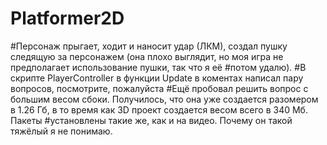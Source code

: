 # Platformer2D

#Персонаж прыгает, ходит и наносит удар (ЛКМ), создал пушку следящую за персонажем (она плохо выглядит, но моя игра не предполагает использование пушки, так что я её #потом удалю).
#В скрипте PlayerController в функции Update в коментах написал пару вопросов, посмотрите, пожалуйста
#Ещё пробовал решить вопрос с большим весом сбоки. Получилось, что она уже создается разомером в 1.26 Гб, в то время как 3D проект создается весом всего в 340 Мб. Пакеты #установлены такие же, как и на видео. Почему он такой тяжёлый я не понимаю. 
